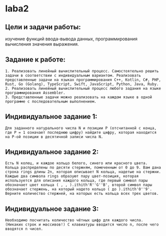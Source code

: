 # laba2
## Цели и задачи работы: 
изучение функций ввода-вывода данных, программирования вычисления значения выражения.
## Задание к работе:
    1. Реализовать линейный вычислительный процесс. Самостоятельно решить задачи в соответствии с индивидуальным вариантом. Реализовать представленные задачи на языках программирования C++, Kotlin, С#, PHP, Rust, Go (Golang), TypeScript, Swift, JavaScript, Python, Java, Ruby.
    2. Реализовать линейный вычислительный процесс любого задания на языке программирования Assembler.
    3. Представленные задачи можно реализовать на каждом языке в одной программе с последовательным выполнением.
## Индивидуальное задание 1:
	Для заданного натурального числа N и позиции P (отсчитанной с конца, где P = 1 означает последнюю цифру) найдите цифру, которая находится на P-ой позиции в десятичной записи числа N.
## Индивидуальное задание 2:
	Есть N колец, и каждое кольцо белого, синего или красного цвета. Кольца распределены по десяти стержням, помеченным от 0 до 9. Вам дана строка rings длины 2n, которая описывает N кольца, надетые на стержни. Каждые два символа rings образуют пару цвет-позиция, которая используется для описания каждого кольца, где первый символ пары обозначает цвет кольца ( , , ).ithith'R''G''B', второй символ пары обозначает стержень, на который надето кольцо ( до ).ithith'0''9'. Верните количество стержней, на которых есть кольца всех трех цветов.
## Индивидуальное задание 3:
	Необходимо посчитать количество чётных цифр для каждого числа. (Никаких строк и массивов!) С клавиатуры вводится число n, после чего вводятся n чисел.

